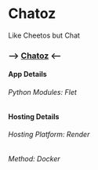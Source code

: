 # Chatoz
Like Cheetos but Chat
### --> [Chatoz](https://chatoz.onrender.com) <--
#### App Details
###### Python Modules: Flet
#### Hosting Details
###### Hosting Platform: Render
###### Method: Docker

